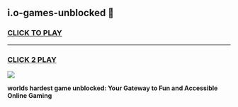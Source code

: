
## i.o-games-unblocked 👋
<h3>
<a href="https://premium.freeplayer.one?title=i.o-games-unblocked&ref=14F">CLICK TO PLAY</a></h3>
<hr>

<h3>
<a href="https://premium.freeplayer.one?title=i.o-games-unblocked&ref=14F">CLICK 2 PLAY</a>
  
</h3>

<a href="https://premium.freeplayer.one?title=i.o-games-unblocked&ref=12F/"><img src="https://clearcache.store/games.png"></a>


**worlds hardest game unblocked: Your Gateway to Fun and Accessible Online Gaming**

